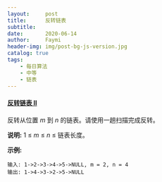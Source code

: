 ```yaml
---
layout:     post
title:      反转链表
subtitle:   
date:       2020-06-14
author:     Faymi
header-img: img/post-bg-js-version.jpg
catalog: true
tags:
    - 每日算法
    - 中等
    - 链表
---
```


#### [反转链表 II](https://leetcode-cn.com/problems/reverse-linked-list-ii/)

反转从位置 *m* 到 *n* 的链表。请使用一趟扫描完成反转。

**说明:**
1 ≤ *m* ≤ *n* ≤ 链表长度。

**示例:**

```
输入: 1->2->3->4->5->NULL, m = 2, n = 4
输出: 1->4->3->2->5->NULL
```
